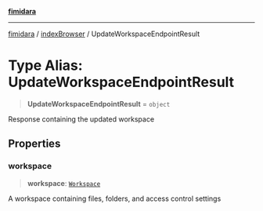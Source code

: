 [**fimidara**](../../README.md)

***

[fimidara](../../modules.md) / [indexBrowser](../README.md) / UpdateWorkspaceEndpointResult

# Type Alias: UpdateWorkspaceEndpointResult

> **UpdateWorkspaceEndpointResult** = `object`

Response containing the updated workspace

## Properties

### workspace

> **workspace**: [`Workspace`](Workspace.md)

A workspace containing files, folders, and access control settings
